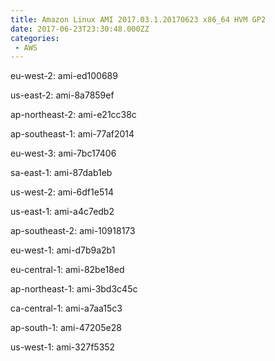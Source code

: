 ```yaml
---
title: Amazon Linux AMI 2017.03.1.20170623 x86_64 HVM GP2
date: 2017-06-23T23:30:48.000ZZ
categories:
 - AWS
---
```


eu-west-2: ami-ed100689

us-east-2: ami-8a7859ef

ap-northeast-2: ami-e21cc38c

ap-southeast-1: ami-77af2014

eu-west-3: ami-7bc17406

sa-east-1: ami-87dab1eb

us-west-2: ami-6df1e514

us-east-1: ami-a4c7edb2

ap-southeast-2: ami-10918173

eu-west-1: ami-d7b9a2b1

eu-central-1: ami-82be18ed

ap-northeast-1: ami-3bd3c45c

ca-central-1: ami-a7aa15c3

ap-south-1: ami-47205e28

us-west-1: ami-327f5352

